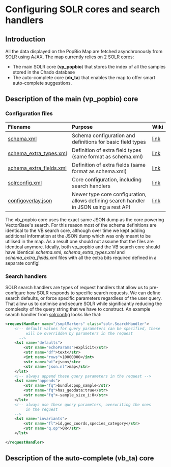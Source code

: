 # Configuring SOLR cores and search handlers

## Introduction

All the data displayed on the PopBio Map are fetched asynchronously from SOLR
using AJAX. The map currently relies on 2 SOLR cores:
- The main SOLR core (**vp_popbio**) that stores the index of all the samples stored
  in the Chado database
- The auto-complete core (**vb_ta**) that enables the map to offer smart auto-complete
  suggestions.

## Description of the main (vp_popbio) core

### Configuration files

| Filename                                                                  | Purpose                                                                                |                                Wiki                                 |
|:--------------------------------------------------------------------------|:---------------------------------------------------------------------------------------|:-------------------------------------------------------------------|
| [schema.xml](../SOLR/vb_popbio/conf/schema.xml)                           | Schema configuration and definitions for basic field types                             | [link](https://wiki.apache.org/solr/SchemaXml)            |
| [schema_extra_types.xml](../SOLR/vb_popbio/conf/schema_extra_types.xml)   | Definition of extra field types (same format as schema.xml)                            | [link](https://wiki.apache.org/solr/SchemaXml)            |
| [schema_extra_fields.xml](../SOLR/vb_popbio/conf/schema_extra_fields.xml) | Definition of extra fields (same format as schema.xml)                                 | [link](https://wiki.apache.org/solr/SchemaXml)            |
| [solrconfig.xml](../SOLR/vb_popbio/conf/solrconfig.xml)                   | Core configuration, including search handlers                                          | [link](https://wiki.apache.org/solr/SolrConfigXml)          |
| [configoverlay.json](../SOLR/vb_popbio/conf/configoverlay.json)           | Newer type core configuration, allows defining search handler in JSON using a rest API | [link](https://cwiki.apache.org/confluence/display/solr/Config+API) |


The vb_popbio core uses the exact same JSON dump as the core powering VectorBase's search.
For this reason most of the schema definitions are identical to the VB search core,
although over time we kept adding additional information at the JSON dump which was
only meant to be utilised in the map. As a result one should not assume that the
files are identical anymore. Ideally, both vp_popbio and the VB search core
should have identical *schema.xml*, *schema_extra_types.xml* and *schema_extra_fields.xml*
files with all the extra bits required defined in a separate config!

### Search handlers

SOLR search handlers are types of request handlers that allow us to pre-configure
how SOLR responds to specific search requests. We can define search defaults, or
force specific parameters regardless of the user query. That allow us to optimise and secure
SOLR while significantly reducing the complexity of the query string that we have to
construct.
An example search handler from [solrconfig](../SOLR/vb_popbio/conf/solrconfig.xml) looks
like that:

```xml
<requestHandler name="/smplMarkers" class="solr.SearchHandler">
    <!-- default values for query parameters can be specified, these
         will be overridden by parameters in the request
      -->
    <lst name="defaults">
        <str name="echoParams">explicit</str>
        <str name="df">text</str>
        <int name="rows">10000000</int>
        <str name="wt">json</str>
        <str name="json.nl">map</str>
    </lst>
    <!-- always append these query parameters in the request -->
    <lst name="appends">
        <str name="fq">bundle:pop_sample</str>
        <str name="fq">has_geodata:true</str>
        <str name="fq">-sample_size_i:0</str>
    </lst>
    <!-- always use these query parameters, overwriting the ones 
         in the request 
    -->
    <lst name="invariants">
        <str name="fl">id,geo_coords,species_category</str>
        <str name="q.op">OR</str>
    </lst>

</requestHandler>
```

## Description of the auto-complete (vb_ta) core
